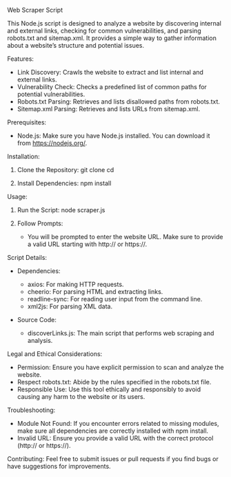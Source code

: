 Web Scraper Script

This Node.js script is designed to analyze a website by discovering internal and external links, checking for common vulnerabilities, and parsing robots.txt and sitemap.xml. It provides a simple way to gather information about a website’s structure and potential issues.

Features:
- Link Discovery: Crawls the website to extract and list internal and external links.
- Vulnerability Check: Checks a predefined list of common paths for potential vulnerabilities.
- Robots.txt Parsing: Retrieves and lists disallowed paths from robots.txt.
- Sitemap.xml Parsing: Retrieves and lists URLs from sitemap.xml.

Prerequisites:
- Node.js: Make sure you have Node.js installed. You can download it from https://nodejs.org/.

Installation:
1. Clone the Repository:
   git clone <repository-url>
   cd <repository-directory>

2. Install Dependencies:
   npm install

Usage:
1. Run the Script:
   node scraper.js

3. Follow Prompts:
   - You will be prompted to enter the website URL. Make sure to provide a valid URL starting with http:// or https://.

Script Details:
- Dependencies:
  - axios: For making HTTP requests.
  - cheerio: For parsing HTML and extracting links.
  - readline-sync: For reading user input from the command line.
  - xml2js: For parsing XML data.

- Source Code:
  - discoverLinks.js: The main script that performs web scraping and analysis.

Legal and Ethical Considerations:
- Permission: Ensure you have explicit permission to scan and analyze the website.
- Respect robots.txt: Abide by the rules specified in the robots.txt file.
- Responsible Use: Use this tool ethically and responsibly to avoid causing any harm to the website or its users.

Troubleshooting:
- Module Not Found: If you encounter errors related to missing modules, make sure all dependencies are correctly installed with npm install.
- Invalid URL: Ensure you provide a valid URL with the correct protocol (http:// or https://).

Contributing:
Feel free to submit issues or pull requests if you find bugs or have suggestions for improvements.
